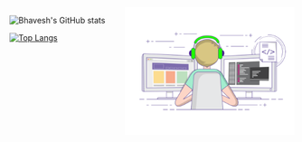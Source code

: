 <img align="right" alt="GIF" src="https://raw.githubusercontent.com/devSouvik/devSouvik/master/gif3.gif" width="300"/>

![Bhavesh's GitHub stats](https://github-readme-stats.vercel.app/api?username=202101241&hide=issues,stars&show_icons=true&rank_icon=github&theme=codeSTACKr)

[//]: <> (  &hide=stars,commits,prs,issues,contribs  )

[//]: <> (  GitHub Readme Stats comes with several built-in themes e.g. dark, radical, merko, gruvbox, tokyonight, onedark, cobalt, synthwave, highcontrast, dracula )

[![Top Langs](https://github-readme-stats.vercel.app/api/top-langs/?username=202101241&layout=compact)](https://github.com/anuraghazra/github-readme-stats)
